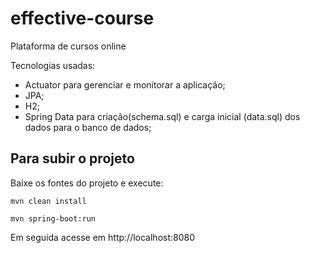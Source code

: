 # effective-course
Plataforma de cursos online

Tecnologias usadas:

* Actuator para gerenciar e monitorar a aplicação;
* JPA; 
* H2;
* Spring Data para criação(schema.sql) e carga inicial (data.sql) dos dados para o banco de dados;

## Para subir o projeto

Baixe os fontes do projeto e execute:


```
mvn clean install
```

```
mvn spring-boot:run
```

Em seguida acesse em http://localhost:8080
